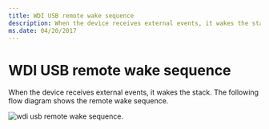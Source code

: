 ```yaml
---
title: WDI USB remote wake sequence
description: When the device receives external events, it wakes the stack. The following flow diagram shows the remote wake sequence.
ms.date: 04/20/2017
---
```


# WDI USB remote wake sequence


When the device receives external events, it wakes the stack. The following flow diagram shows the remote wake sequence.

![wdi usb remote wake sequence.](images/wdi-usb-remote-wake-sequence-flow.png)

 

 





